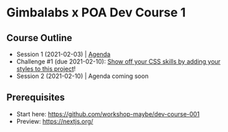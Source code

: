 # Gimbalabs x POA Dev Course 1

## Course Outline
- Session 1 (2021-02-03) | [Agenda](https://github.com/GimbaLabs/poa-dev-course-1/blob/main/session-01.md)
- Challenge #1 (due 2021-02-10): [Show off your CSS skills by adding your styles to this project](https://github.com/GimbaLabs/poa-style-competition)!
- Session 2 (2021-02-10) | Agenda coming soon

## Prerequisites
- Start here: https://github.com/workshop-maybe/dev-course-001
- Preview: https://nextjs.org/
